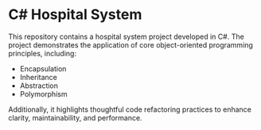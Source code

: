 # C# Hospital System
This repository contains a hospital system project developed in C#. The project demonstrates the application of core object-oriented programming principles, including:
* Encapsulation
* Inheritance
* Abstraction
* Polymorphism

Additionally, it highlights thoughtful code refactoring practices to enhance clarity, maintainability, and performance.

